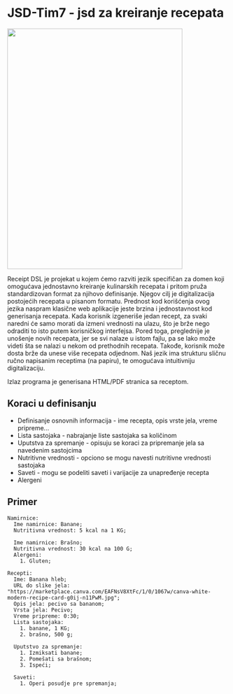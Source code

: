 # JSD-Tim7 - jsd za kreiranje recepata

<img src="https://marketplace.canva.com/EAFNsV8XtFc/1/0/1067w/canva-white-modern-recipe-card-g0ij-n11PwM.jpg" width="400" height="550"/>

Receipt DSL je projekat u kojem ćemo razviti jezik specifičan za domen koji omogućava jednostavno kreiranje kulinarskih recepata i pritom pruža standardizovan format za njihovo definisanje. Njegov cilj je digitalizacija postojećih recepata u pisanom formatu. Prednost kod korišćenja ovog jezika naspram klasične web aplikacije jeste brzina i jednostavnost kod generisanja recepata. Kada korisnik izgeneriše jedan recept, za svaki naredni će samo morati da izmeni vrednosti na ulazu, što je brže nego odraditi to isto putem korisničkog interfejsa. Pored toga, preglednije je unošenje novih recepata, jer se svi nalaze u istom fajlu, pa se lako može videti šta se nalazi u nekom od prethodnih recepata. Takođe, korisnik može dosta brže da unese više recepata odjednom. Naš jezik ima strukturu sličnu ručno napisanim receptima (na papiru), te omogućava intuitivniju digitalizaciju.

Izlaz programa je generisana HTML/PDF stranica sa receptom. 

## Koraci u definisanju

* Definisanje osnovnih informacija - ime recepta, opis vrste jela, vreme pripreme...
* Lista sastojaka - nabrajanje liste sastojaka sa količinom
* Uputstva za spremanje - opisuju se koraci za pripremanje jela sa navedenim sastojcima
* Nutritivne vrednosti - opciono se mogu navesti nutritivne vrednosti sastojaka
* Saveti - mogu se podeliti saveti i varijacije za unapređenje recepta
* Alergeni

## Primer
```
Namirnice: 
  Ime namirnice: Banane;
  Nutritivna vrednost: 5 kcal na 1 KG;

  Ime namirnice: Brašno;
  Nutritivna vrednost: 30 kcal na 100 G;
  Alergeni: 
    1. Gluten;

Recepti:
  Ime: Banana hleb;
  URL do slike jela: "https://marketplace.canva.com/EAFNsV8XtFc/1/0/1067w/canva-white-modern-recipe-card-g0ij-n11PwM.jpg";
  Opis jela: pecivo sa bananom;
  Vrsta jela: Pecivo;
  Vreme pripreme: 0:30;
  Lista sastojaka:
    1. banane, 1 KG;
    2. brašno, 500 g;

  Uputstvo za spremanje:
    1. Izmiksati banane;
    2. Pomešati sa brašnom;
    3. Ispeći;
  
  Saveti: 
    1. Operi posudje pre spremanja;

```
